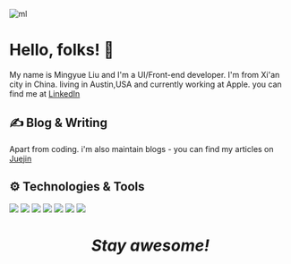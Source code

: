 ![ml](https://user-images.githubusercontent.com/23319024/116723371-114eb180-a9a5-11eb-9f2f-03253131fbe6.png)

# Hello, folks!  👋
My name is Mingyue Liu and I'm a UI/Front-end developer. I'm from Xi'an city in China. living in Austin,USA and  currently working at Apple. you can find me at [LinkedIn](https://www.linkedin.com/in/mingyue-liu-22b37612a/)


## ✍️ Blog & Writing
Apart from coding. i'm also maintain blogs - you can find my articles on [Juejin](https://juejin.cn/user/3087084380225741)

## ⚙ Technologies & Tools
![](https://img.shields.io/badge/Code-React-informational?style=flat&logo=React&logoColor=white&color=2bbc8a)
![](https://img.shields.io/badge/Code-JavaScript-informational?style=flat&logo=JavaScript&logoColor=white&color=2bbc8a)
![](https://img.shields.io/badge/Editor-VScode-informational?style=flat&logo=007ACC&logoColor=white&color=347345)
![](https://img.shields.io/badge/FrontEnd-HTML-informational?style=flat&logo=HTML5&logoColor=white&color=834234)
![](https://img.shields.io/badge/FrontEnd-CSS-informational?style=flat&logo=CSS3&logoColor=white&color=834234)
![](https://img.shields.io/badge/FrontEnd-SASS/SCSS-informational?style=flat&logo=Sass&logoColor=white&color=834234)
![](https://img.shields.io/badge/Language-English/Manderian-informational?style=flat&logoColor=white&color=731933)




# *<p style="text-align: center">Stay awesome!</p>*

